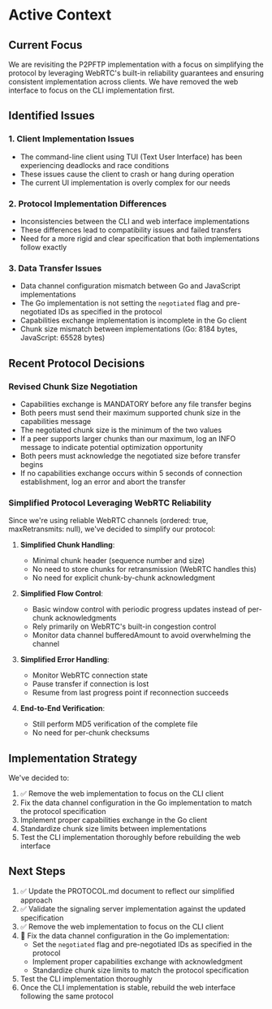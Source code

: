 # Active Context

## Current Focus
We are revisiting the P2PFTP implementation with a focus on simplifying the protocol by leveraging WebRTC's built-in reliability guarantees and ensuring consistent implementation across clients. We have removed the web interface to focus on the CLI implementation first.

## Identified Issues

### 1. Client Implementation Issues
- The command-line client using TUI (Text User Interface) has been experiencing deadlocks and race conditions
- These issues cause the client to crash or hang during operation
- The current UI implementation is overly complex for our needs

### 2. Protocol Implementation Differences
- Inconsistencies between the CLI and web interface implementations
- These differences lead to compatibility issues and failed transfers
- Need for a more rigid and clear specification that both implementations follow exactly

### 3. Data Transfer Issues
- Data channel configuration mismatch between Go and JavaScript implementations
- The Go implementation is not setting the `negotiated` flag and pre-negotiated IDs as specified in the protocol
- Capabilities exchange implementation is incomplete in the Go client
- Chunk size mismatch between implementations (Go: 8184 bytes, JavaScript: 65528 bytes)

## Recent Protocol Decisions

### Revised Chunk Size Negotiation
- Capabilities exchange is MANDATORY before any file transfer begins
- Both peers must send their maximum supported chunk size in the capabilities message
- The negotiated chunk size is the minimum of the two values
- If a peer supports larger chunks than our maximum, log an INFO message to indicate potential optimization opportunity
- Both peers must acknowledge the negotiated size before transfer begins
- If no capabilities exchange occurs within 5 seconds of connection establishment, log an error and abort the transfer

### Simplified Protocol Leveraging WebRTC Reliability
Since we're using reliable WebRTC channels (ordered: true, maxRetransmits: null), we've decided to simplify our protocol:

1. **Simplified Chunk Handling**:
   - Minimal chunk header (sequence number and size)
   - No need to store chunks for retransmission (WebRTC handles this)
   - No need for explicit chunk-by-chunk acknowledgment

2. **Simplified Flow Control**:
   - Basic window control with periodic progress updates instead of per-chunk acknowledgments
   - Rely primarily on WebRTC's built-in congestion control
   - Monitor data channel bufferedAmount to avoid overwhelming the channel

3. **Simplified Error Handling**:
   - Monitor WebRTC connection state
   - Pause transfer if connection is lost
   - Resume from last progress point if reconnection succeeds

4. **End-to-End Verification**:
   - Still perform MD5 verification of the complete file
   - No need for per-chunk checksums

## Implementation Strategy
We've decided to:
1. ✅ Remove the web implementation to focus on the CLI client
2. Fix the data channel configuration in the Go implementation to match the protocol specification
3. Implement proper capabilities exchange in the Go client
4. Standardize chunk size limits between implementations
5. Test the CLI implementation thoroughly before rebuilding the web interface

## Next Steps
1. ✅ Update the PROTOCOL.md document to reflect our simplified approach
2. ✅ Validate the signaling server implementation against the updated specification
3. ✅ Remove the web implementation to focus on the CLI client
4. 🔄 Fix the data channel configuration in the Go implementation:
   - Set the `negotiated` flag and pre-negotiated IDs as specified in the protocol
   - Implement proper capabilities exchange with acknowledgment
   - Standardize chunk size limits to match the protocol specification
5. Test the CLI implementation thoroughly
6. Once the CLI implementation is stable, rebuild the web interface following the same protocol